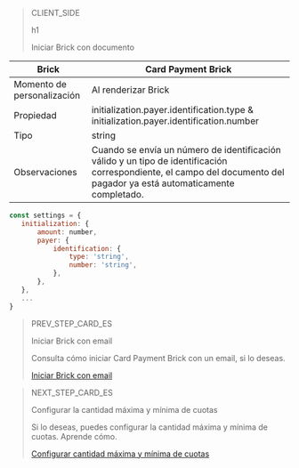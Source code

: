 > CLIENT_SIDE
>
> h1
>
> Iniciar Brick con documento

| Brick | Card Payment Brick |
| --- | --- |
| Momento de personalización | Al renderizar Brick |
| Propiedad | initialization.payer.identification.type & initialization.payer.identification.number |
| Tipo | string |
| Observaciones | Cuando se envía un número de identificación válido y un tipo de identificación correspondiente, el campo del documento del pagador ya está automaticamente completado. |

```javascript
const settings = {
   initialization: {
       amount: number,
       payer: {
           identification: {
               type: 'string',
               number: 'string',
           },
       },
   },
   ...
}
```

> PREV_STEP_CARD_ES
>
> Iniciar Brick con email
>
> Consulta cómo iniciar Card Payment Brick con un email, si lo deseas.
>
> [Iniciar Brick con email](/developers/es/docs/checkout-bricks-beta/additional-customization/initiate-brick-email)

> NEXT_STEP_CARD_ES
>
> Configurar la cantidad máxima y mínima de cuotas
>
> Si lo deseas, puedes configurar la cantidad máxima y mínima de cuotas. Aprende cómo.
>
> [Configurar cantidad máxima y mínima de cuotas](/developers/es/docs/checkout-bricks-beta/additional-customization/max-and-min-installments)